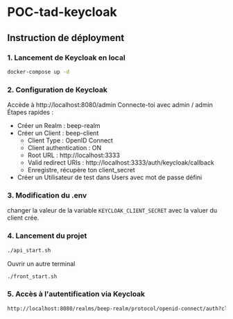 # POC-tad-keycloak
## Instruction de déployment

### 1. Lancement de Keycloak en local 
```bash
docker-compose up -d
```

### 2. Configuration de Keycloak
Accède à http://localhost:8080/admin
Connecte-toi avec admin / admin
Étapes rapides :
* Créer un Realm : beep-realm
* Créer un Client : beep-client
    * Client Type : OpenID Connect
    * Client authentication : ON
    * Root URL : http://localhost:3333
    * Valid redirect URIs : http://localhost:3333/auth/keycloak/callback
    * Enregistre, récupère ton client_secret
* Créer un Utilisateur de test dans Users avec mot de passe défini

### 3. Modification du .env
changer la valeur de la variable ```KEYCLOAK_CLIENT_SECRET``` avec la valuer du client crée.

### 4. Lancement du projet
```bash
./api_start.sh
```
Ouvrir un autre terminal 
```bash
./front_start.sh
```

### 5. Accès à l'autentification via Keycloak
```bash
http://localhost:8080/realms/beep-realm/protocol/openid-connect/auth?client_id=beep-client&response_type=code&scope=openid&redirect_uri=http://localhost:3333/auth/keycloak/callback
```